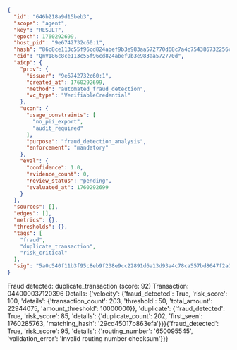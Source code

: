 ```json
{
  "id": "646b218a9d15beb3",
  "scope": "agent",
  "key": "RESULT",
  "epoch": 1760292699,
  "host_pid": "9e6742732c60:1",
  "hash": "86c8ce113c55f96cd824abef9b3e983aa572770d68c7a4c754386732256cc916",
  "cid": "QmV186c8ce113c55f96cd824abef9b3e983aa572770d",
  "aicp": {
    "prov": {
      "issuer": "9e6742732c60:1",
      "created_at": 1760292699,
      "method": "automated_fraud_detection",
      "vc_type": "VerifiableCredential"
    },
    "ucon": {
      "usage_constraints": [
        "no_pii_export",
        "audit_required"
      ],
      "purpose": "fraud_detection_analysis",
      "enforcement": "mandatory"
    },
    "eval": {
      "confidence": 1.0,
      "evidence_count": 0,
      "review_status": "pending",
      "evaluated_at": 1760292699
    }
  },
  "sources": [],
  "edges": [],
  "metrics": {},
  "thresholds": {},
  "tags": [
    "fraud",
    "duplicate_transaction",
    "risk_critical"
  ],
  "sig": "5a0c540f11b3f95c8eb9f238e9cc22891d6a13d93a4c78ca557bd8647f2a126a"
}
```

Fraud detected: duplicate_transaction (score: 92)
Transaction: 044000037120396
Details: {'velocity': {'fraud_detected': True, 'risk_score': 100, 'details': {'transaction_count': 203, 'threshold': 50, 'total_amount': 22944075, 'amount_threshold': 10000000}}, 'duplicate': {'fraud_detected': True, 'risk_score': 85, 'details': {'duplicate_count': 202, 'first_seen': 1760285763, 'matching_hash': '29cd45017b863efa'}}}{'fraud_detected': True, 'risk_score': 95, 'details': {'routing_number': '650095545', 'validation_error': 'Invalid routing number checksum'}}}